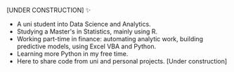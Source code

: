 [UNDER CONSTRUCTION] :sparkles:

- A uni student into Data Science and Analytics.
- Studying a Master's in Statistics, mainly using R.
- Working part-time in finance: automating analytic work, building predictive models, using Excel VBA and Python.
- Learning more Python in my free time.
- Here to share code from uni and personal projects. [Under construction]

<!---
xiancaicai/xiancaicai is a ✨ special ✨ repository because its `README.md` (this file) appears on your GitHub profile.
You can click the Preview link to take a look at your changes.
--->
